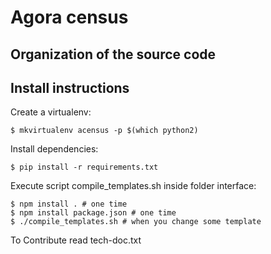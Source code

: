 # Agora census


## Organization of the source code

## Install instructions

Create a virtualenv:

    $ mkvirtualenv acensus -p $(which python2)

Install dependencies:

    $ pip install -r requirements.txt

Execute script compile\_templates.sh inside folder interface:

    $ npm install . # one time
    $ npm install package.json # one time
    $ ./compile_templates.sh # when you change some template

To Contribute read tech-doc.txt
